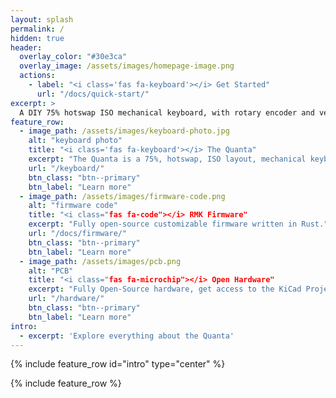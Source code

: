 ```yaml
---
layout: splash
permalink: /
hidden: true
header:
  overlay_color: "#30e3ca"
  overlay_image: /assets/images/homepage-image.png
  actions:
    - label: "<i class='fas fa-keyboard'></i> Get Started"
      url: "/docs/quick-start/"
excerpt: >
  A DIY 75% hotswap ISO mechanical keyboard, with rotary encoder and vertical USB A port.<br /> {::nomarkdown}<a class="github-button" href="https://github.com/ObsiLab/Quanta" data-size="large" aria-label="Quanta on GitHub"> Github repository</a>{:/nomarkdown}
feature_row:
  - image_path: /assets/images/keyboard-photo.jpg
    alt: "keyboard photo"
    title: "<i class='fas fa-keyboard'></i> The Quanta"
    excerpt: "The Quanta is a 75%, hotswap, ISO layout, mechanical keyboard."
    url: "/keyboard/"
    btn_class: "btn--primary"
    btn_label: "Learn more"
  - image_path: /assets/images/firmware-code.png
    alt: "firmware code"
    title: "<i class="fas fa-code"></i> RMK Firmware"
    excerpt: "Fully open-source customizable firmware written in Rust."
    url: "/docs/firmware/"
    btn_class: "btn--primary"
    btn_label: "Learn more"
  - image_path: /assets/images/pcb.png
    alt: "PCB"
    title: "<i class="fas fa-microchip"></i> Open Hardware"
    excerpt: "Fully Open-Source hardware, get access to the KiCad Project PCB files. CERN-OHL-P v2 license"
    url: "/hardware/"
    btn_class: "btn--primary"
    btn_label: "Learn more"
intro:
  - excerpt: 'Explore everything about the Quanta'
---
```


{% include feature_row id="intro" type="center" %}

{% include feature_row %}
